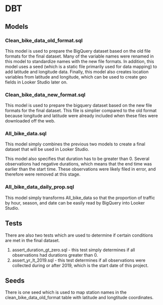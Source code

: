 # DBT

## Models

### Clean_bike_data_old_format.sql

This model is used to prepare the BigQuery dataset based on the old file formats for the final dataset. Many of the variable names were renamed in this model to standardize names with the new file formats. In addition, this model uses a seed (which is a static file primarily used for data mapping) to add latitude and longitude data. Finally, this model also creates location variables from latitude and longitude, which can be used to create geo fields in Looker Studio later on. 

### Clean_bike_data_new_format.sql

This model is used to prepare the bigquery dataset based on the new file formats for the final dataset. This file is simplier compared to the old format because longitude and latitude were already included when these files were downloaded off the web.

### All_bike_data.sql

This model simply combines the previous two models to create a final dataset that will be used in Looker Studio.

This model also specifies that duration has to be greater than 0. Several observations had negative durations, which means that the end time was earlier than the start time. These observations were likely filed in error, and therefore were removed at this stage.

### All_bike_data_daily_prop.sql

This model simply transforms All_bike_data so that the proportion of traffic by hour, season, and date can be easily read by BigQuery into Looker Studio.

## Tests

There are also two tests which are used to determine if certain conditions are met in the final dataset. 

1. assert_duration_gt_zero.sql - this test simply determines if all observations had durations greater than 0.
3. assert_yr_lt_2019.sql - this test determines if all observations were collected during or after 2019, which is the start date of this project. 

## Seeds

There is one seed which is used to map station names in the clean_bike_data_old_format table with latitude and longtitude coordinates. 

